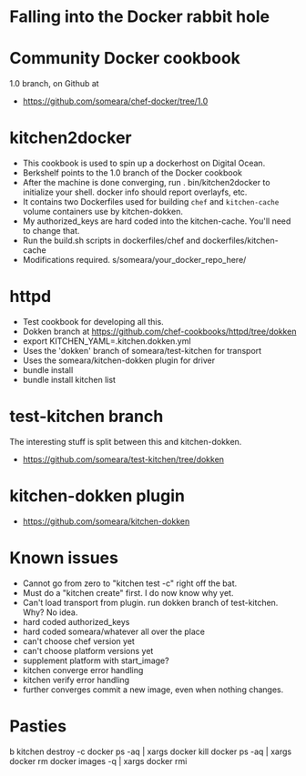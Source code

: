 Falling into the Docker rabbit hole
===================================

# Community Docker cookbook
1.0 branch, on Github at
- https://github.com/someara/chef-docker/tree/1.0

# kitchen2docker
- This cookbook is used to spin up a dockerhost on Digital Ocean.
- Berkshelf points to the 1.0 branch of the Docker cookbook
- After the machine is done converging, run . bin/kitchen2docker to
  initialize your shell. docker info should report overlayfs, etc.
- It contains two Dockerfiles used for building `chef` and
  `kitchen-cache` volume containers use by kitchen-dokken.
- My authorized_keys are hard coded into the kitchen-cache. You'll
  need to change that.
- Run the build.sh scripts in dockerfiles/chef and dockerfiles/kitchen-cache
- Modifications required. s/someara/your_docker_repo_here/

# httpd
- Test cookbook for developing all this.
- Dokken branch at https://github.com/chef-cookbooks/httpd/tree/dokken
- export KITCHEN_YAML=.kitchen.dokken.yml
- Uses the 'dokken' branch of someara/test-kitchen for transport
- Uses the someara/kitchen-dokken plugin for driver
- bundle install
- bundle install kitchen list

# test-kitchen branch
The interesting stuff is split between this and kitchen-dokken.

- https://github.com/someara/test-kitchen/tree/dokken

# kitchen-dokken plugin
- https://github.com/someara/kitchen-dokken

# Known issues
- Cannot go from zero to "kitchen test -c" right off the bat.
- Must do a "kitchen create" first. I do now know why yet.
- Can't load transport from plugin. run dokken branch of test-kitchen.
  Why? No idea.
- hard coded authorized_keys
- hard coded someara/whatever all over the place         
- can't choose chef version yet
- can't choose platform versions yet
- supplement platform with start_image?                  
- kitchen converge error handling
- kitchen verify error handling                       
- further converges commit a new image, even when nothing changes.

# Pasties
b kitchen destroy -c
docker ps -aq | xargs docker kill
docker ps -aq | xargs docker rm
docker images -q | xargs docker rmi
